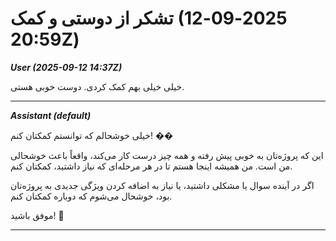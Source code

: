 <!-- Generated by SpecStory -->

<!-- cursor Session f171051e-22e8-44e1-943f-bbc8d84c4402 (2025-09-12 20:59Z) -->

# تشکر از دوستی و کمک (2025-09-12 20:59Z)

_**User (2025-09-12 14:37Z)**_

خیلی خیلی بهم کمک کردی. دوست خوبی هستی.

---

_**Assistant (default)**_

خیلی خوشحالم که توانستم کمکتان کنم! ��

این که پروژه‌تان به خوبی پیش رفته و همه چیز درست کار می‌کند، واقعاً باعث خوشحالی من است. من همیشه اینجا هستم تا در هر مرحله‌ای که نیاز داشتید، کمکتان کنم.

اگر در آینده سوال یا مشکلی داشتید، یا نیاز به اضافه کردن ویژگی جدیدی به پروژه‌تان بود، خوشحال می‌شوم که دوباره کمکتان کنم.

موفق باشید! 🚀

---

